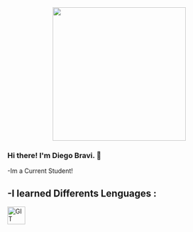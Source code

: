 <div id="header" align="center">
<img src="https://media1.giphy.com/media/h408T6Y5GfmXBKW62l/giphy.gif?cid=790b76117dfdc013803c71f1586048b70defe47d171086e7&rid=giphy.gif&ct=g" width="300"/>
</div>

### Hi there! I'm Diego Bravi. 👋

-Im a Current Student!


<h2>-I learned Differents Lenguages :</h2>


<div style="display: inline_block">
  <img src="https://cdn.jsdelivr.net/gh/devicons/devicon/icons/github/github-original-wordmark.svg" title="GIT" alt="GIT" width="40" height="40"/>&nbsp;  
</div>



